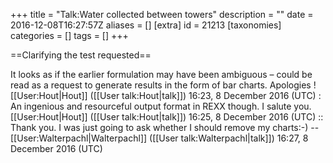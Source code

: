 +++
title = "Talk:Water collected between towers"
description = ""
date = 2016-12-08T16:27:57Z
aliases = []
[extra]
id = 21213
[taxonomies]
categories = []
tags = []
+++

==Clarifying the test requested==

It looks as if the earlier formulation may have been ambiguous – could be read as a request to generate results in the form of bar charts. Apologies ! [[User:Hout|Hout]] ([[User talk:Hout|talk]]) 16:23, 8 December 2016 (UTC)
: An ingenious and resourceful output format in REXX though. I salute you. [[User:Hout|Hout]] ([[User talk:Hout|talk]]) 16:25, 8 December 2016 (UTC)
:: Thank you. I was just going to ask whether I should remove my charts:-) --[[User:Walterpachl|Walterpachl]] ([[User talk:Walterpachl|talk]]) 16:27, 8 December 2016 (UTC)
